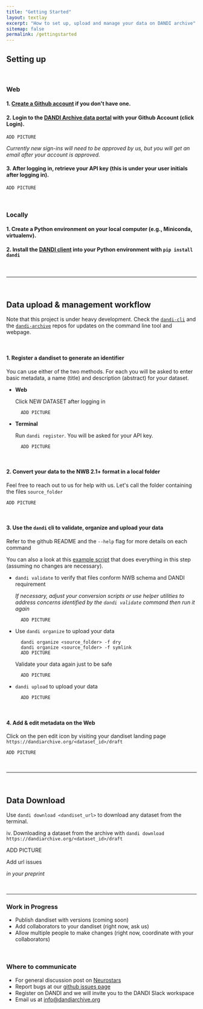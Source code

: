 ```yaml
---
title: "Getting Started"
layout: textlay
excerpt: "How to set up, upload and manage your data on DANDI archive"
sitemap: false
permalink: /gettingstarted
---
```


## Setting up

<br>

### Web

#### 1. [Create a Github account](https://www.github.com) if you don't have one.
#### 2. Login to the [DANDI Archive data portal](https://gui.dandiarchive.org/) with your Github Account (click Login).
	
	ADD PICTURE


*Currently new sign-ins will need to be approved by us, but you will get an email after your account is approved.*

#### 3. After logging in, retrieve your API key (this is under your user initials after logging in).

	ADD PICTURE


<br>

### Locally

#### 1. Create a Python environment on your local computer (e.g., Miniconda, virtualenv).
#### 2. Install the [DANDI client](https://github.com/dandi/dandi-cli) into your Python environment with `pip install dandi`

<br>

---

<br>

## Data upload & management workflow 

Note that this project is under heavy development.  Check the [`dandi-cli`](https://github.com/dandi/dandi-cli) and 
the [`dandi-archive`](https://github.com/dandi/dandiarchive) repos for updates on the command line tool and webpage.

<br>

#### 1. Register a dandiset to generate an identifier

You can use either of the two methods. For each you will be asked to enter basic metadata, a name (title) and description (abstract) for your dataset.

- **Web** 

	Click NEW DATASET after logging in

		ADD PICTURE


- **Terminal** 

	Run `dandi register`.  You will be asked for your API key.


		ADD PICTURE




<br>


#### 2. Convert your data to the NWB 2.1+ format in a local folder

Feel free to reach out to us for help with us.  Let's call the folder containing the files `source_folder`

	ADD PICTURE

<br>


#### 3. Use the `dandi` cli to validate, organize and upload your data

Refer to the github README and the `--help` flag for more details on each command

You can also a look at this [example script](https://github.com/dandi/dandi-cli/blob/master/doc/demos/basic-workflow1.sh) that does everything in this step (assuming no changes are necessary).



- `dandi validate` to verify that files conform NWB schema and DANDI requirement


	*If necessary, adjust your conversion scripts or use helper utilities to address concerns identified by the `dandi validate` command then run it again*


		ADD PICTURE


- Use `dandi organize` to upload your data  

		dandi organize <source_folder> -f dry
		dandi organize <source_folder> -f symlink
		ADD PICTURE


	Validate your data again just to be safe

		ADD PICTURE


- `dandi upload` to upload your data  

		ADD PICTURE


<br>



#### 4. Add & edit metadata on the Web

Click on the pen edit icon by visiting your dandiset landing page `https://dandiarchive.org/<dataset_id>/draft`


	ADD PICTURE

<br>

---

<br>

## Data Download

Use `dandi download <dandiset_url>` to download any dataset from the terminal.

iv. Downloading a dataset from the archive with `dandi download https://dandiarchive.org/<dataset_id>/draft`


ADD PICTURE

Add url issues

*in your preprint*


<br>

---


### Work in Progress

- Publish dandiset with versions (coming soon)
- Add collaborators to your dandiset (right now, ask us)
- Allow multiple people to make changes (right now, coordinate with your collaborators)

<br>

### Where to communicate

- For general discussion post on [Neurostars](https://neurostars.org)
- Report bugs at our [github issues page](https://github.com/dandi/dandiarchive/issues)
- Register on DANDI and we will invite you to the DANDI Slack workspace
- Email us at info@dandiarchive.org  
